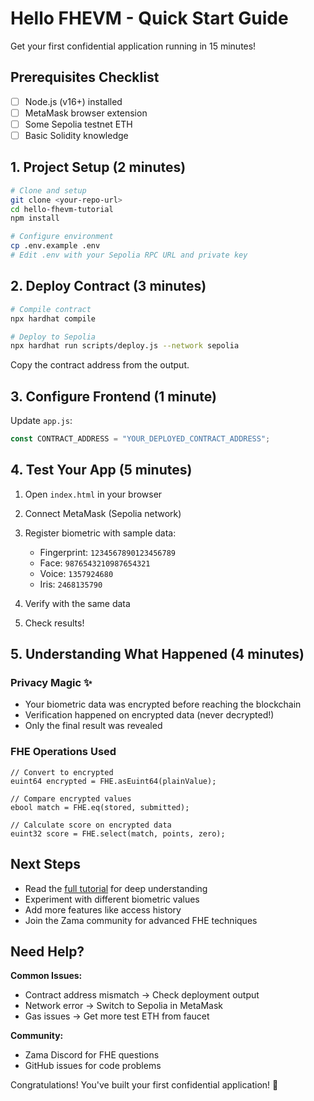 # Hello FHEVM - Quick Start Guide

Get your first confidential application running in 15 minutes!

## Prerequisites Checklist

- [ ] Node.js (v16+) installed
- [ ] MetaMask browser extension
- [ ] Some Sepolia testnet ETH
- [ ] Basic Solidity knowledge

## 1. Project Setup (2 minutes)

```bash
# Clone and setup
git clone <your-repo-url>
cd hello-fhevm-tutorial
npm install

# Configure environment
cp .env.example .env
# Edit .env with your Sepolia RPC URL and private key
```

## 2. Deploy Contract (3 minutes)

```bash
# Compile contract
npx hardhat compile

# Deploy to Sepolia
npx hardhat run scripts/deploy.js --network sepolia
```

Copy the contract address from the output.

## 3. Configure Frontend (1 minute)

Update `app.js`:
```javascript
const CONTRACT_ADDRESS = "YOUR_DEPLOYED_CONTRACT_ADDRESS";
```

## 4. Test Your App (5 minutes)

1. Open `index.html` in your browser
2. Connect MetaMask (Sepolia network)
3. Register biometric with sample data:
   - Fingerprint: `1234567890123456789`
   - Face: `9876543210987654321`
   - Voice: `1357924680`
   - Iris: `2468135790`

4. Verify with the same data
5. Check results!

## 5. Understanding What Happened (4 minutes)

### Privacy Magic ✨
- Your biometric data was encrypted before reaching the blockchain
- Verification happened on encrypted data (never decrypted!)
- Only the final result was revealed

### FHE Operations Used
```solidity
// Convert to encrypted
euint64 encrypted = FHE.asEuint64(plainValue);

// Compare encrypted values
ebool match = FHE.eq(stored, submitted);

// Calculate score on encrypted data
euint32 score = FHE.select(match, points, zero);
```

## Next Steps

- Read the [full tutorial](HELLO_FHEVM_TUTORIAL.md) for deep understanding
- Experiment with different biometric values
- Add more features like access history
- Join the Zama community for advanced FHE techniques

## Need Help?

**Common Issues:**
- Contract address mismatch → Check deployment output
- Network error → Switch to Sepolia in MetaMask
- Gas issues → Get more test ETH from faucet

**Community:**
- Zama Discord for FHE questions
- GitHub issues for code problems

Congratulations! You've built your first confidential application! 🎉
